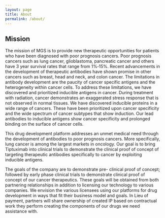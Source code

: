 ```yaml
---
layout: page
title: About
permalink: /about/
---
```


## Mission

The mission of MGS is to provide new therapeutic opportunities for patients who have been diagnosed with poor prognosis cancers.  Poor prognosis cancers such as lung cancer, glioblastoma, pancreatic cancer and others have 3 year survival rates that range from 1%‐15%. Recent advancements in the development of therapeutic antibodies have shown promise in other cancers such as breast, head and neck, and colon cancer. The limitations in antibody development are the paucity of cancer specific antigens and the heterogeneity within cancer cells. To address these limitations, we have discovered and prioritized inducible antigens in cancer. During treatment with radiation, cancer demonstrates an exaggerated stress response that is not observed in normal tissues. We have discovered inducible proteins in a wide range of cancers. These have been prioritized upon cancer specificity and the wide spectrum of cancer subtypes that show induction. Our lead antibodies to inducible antigens show cancer specificity and prolonged binding on the surface of cancer cells. 

This drug development platform addresses an unmet medical need through the development of antibodies to poor prognosis cancers. More specifically, lung cancer is among the largest markets in oncology. Our goal is to bring Tiptuximab into clinical trials to demonstrate the clinical proof of concept of targeting therapeutic antibodies specifically to cancer by exploiting inducible antigens.

The goals of the company are to demonstrate pre- clinical proof of concept; followed by early phase clinical trials to demonstrate clinical proof of concept of our cancer therapeutics.  These goals will be obtained from both partnering relationships in addition to licensing our technology to various companies.  We envision the various licensees using our platforms for drug development in ways that fit their business model and goals.  In Lieu of payment, partners will share ownership of created IP based on contractual work they perform creating the components of our drugs we need assistance with.   
